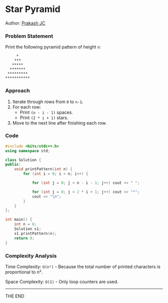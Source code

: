 # Star Pyramid

Author: [Prakash JC](https://github.com/prakash079513)

### Problem Statement

Print the following pyramid pattern of height `n`:

```
     *
    ***
   *****
  *******
 *********
***********
```

### Approach

1. Iterate through rows from `0` to `n-1`.
2. For each row:
   - Print `(n - i - 1)` spaces.
   - Print `(2 * i + 1)` stars.
3. Move to the next line after finishing each row.

### Code

```cpp
#include <bits/stdc++.h>
using namespace std;

class Solution {
public:
    void printPattern(int n) {
        for (int i = 0; i < n; i++) {

            for (int j = 0; j < n - i - 1; j++) cout << " ";

            for (int j = 0; j < 2 * i + 1; j++) cout << "*";
            cout << "\n";
        }
    }
};

int main() {
    int n = 6;
    Solution s1;
    s1.printPattern(n);
    return 0;
}
```

### Complexity Analysis

Time Complexity: `O(n²)` - Because the total number of printed characters is proportional to n².

Space Complexity: `O(1)` - Only loop counters are used.

---

THE END
